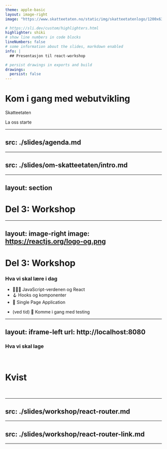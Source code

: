 ```yaml
---
theme: apple-basic
layout: image-right
image: "https://www.skatteetaten.no/static/img/skatteetatenlogo/1200x630/png/se_logo_norsk_sort1200x630.png"

# https://sli.dev/custom/highlighters.html
highlighter: shiki
# show line numbers in code blocks
lineNumbers: false
# some information about the slides, markdown enabled
info: |
  ## Presentasjon til react-workshop

# persist drawings in exports and build
drawings:
  persist: false
---
```

# Kom i gang med webutvikling

Skatteetaten

<div class="pt-12">
  <span @click="$slidev.nav.next" class="px-2 py-1 rounded cursor-pointer" hover="bg-white bg-opacity-10">
    La oss starte <carbon:arrow-right class="inline"/>
  </span>
</div>

<div class="abs-br m-6 flex gap-2">
  <a href="https://github.com/sanderhurlen/kursmateriell-kvist" target="_blank" alt="GitHub"
    class="text-xl icon-btn opacity-50 !border-none !hover:text-white">
    <carbon-logo-github />
  </a>
</div>

<!-- Notater til intro-->
---
src: ./slides/agenda.md
---

<!-- DEL 2 - Presentasjon av skatteetaten -->

---
src: ./slides/om-skatteetaten/intro.md
---


<!-- DEL 3 - Workshop -->
---
layout: section
---

# Del 3: Workshop

---
layout: image-right
image: https://reactjs.org/logo-og.png
---

# Del 3: Workshop

### Hva vi skal lære i dag

- 👨🏼‍🚀 JavaScript-verdenen og React
- 🪝 Hooks og komponenter
- 📄 Single Page Application

* (ved tid) 🧪 Komme i gang med testing

<!--
I dette kurset skal vi fokusere på de grunnleggende ferdighetene som behøves for å komme i gang med webutvikling generelt, men med React som vi skal lære om i dag. I utgangspunktet ser ikke dette ut som mye. Men tro meg, det er utrolig mye spennende vi skal sette oss inn i. Noen av dere har helt sikkert sett videoer av noe av det vi skal gå igjennom i dag og muligens ikke forstått alt. Uansett skal dette være en god introduskjon til de nødvendige forutsetningene for å komme i gang med webutvikling.
 -->

---
layout: iframe-left
url: http://localhost:8080
---

### Hva vi skal lage

<br/>

# Kvist

<br/>

---
src: ./slides/workshop/react-router.md
---
<!-- Notater -->
---
src: ./slides/workshop/react-router-link.md
---
<!-- Notater -->
---